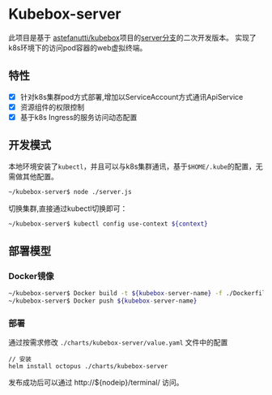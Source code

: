 # Kubebox-server
 此项目是基于 [astefanutti/kubebox](https://github.com/astefanutti/kubebox)项目的[server分支](https://github.com/astefanutti/kubebox/tree/server)的二次开发版本。
 实现了k8s环境下的访问pod容器的web虚拟终端。
 
## 特性

* [x] 针对k8s集群pod方式部署,增加以ServiceAccount方式通讯ApiService
* [x] 资源组件的权限控制
* [x] 基于k8s Ingress的服务访问动态配置

## 开发模式

本地环境安装了`kubectl`，并且可以与k8s集群通讯，基于`$HOME/.kube`的配置，无需做其他配置。
```bash
~/kubebox-server$ node ./server.js
```
切换集群,直接通过kubectl切换即可：
```bash
~/kubebox-server$ kubectl config use-context ${context}
```
## 部署模型
### Docker镜像
```bash
~/kubebox-server$ Docker build -t ${kubebox-server-name} -f ./Dockerfile .
~/kubebox-server$ Docker push ${kubebox-server-name}
```

### 部署

通过按需求修改 `./charts/kubebox-server/value.yaml` 文件中的配置
  
```
// 安装
helm install octopus ./charts/kubebox-server
```
    
发布成功后可以通过 http://${nodeip}/terminal/ 访问。